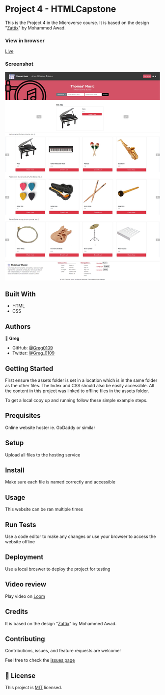 # Project 4 - HTMLCapstone

This is the Project 4 in the Microverse course. It is based on the design "[Zattix](https://www.behance.net/gallery/24796463/ZATTIX)" by Mohammed Awad.

### View in browser
[Live](https://greg0109.github.io/HTMLCapstone/)

### Screenshot
![Screenshot](assets/HTMLCapstone.png)

## Built With

- HTML
- CSS

## Authors

👤 **Greg**

- GitHub: [@Greg0109](https://github.com/greg0109)
- Twitter: [@Greg_0109](https://twitter.com/greg_0109)

## Getting Started

First ensure the assets folder is set in a location which is in the same folder as the other files. The Index and CSS should also be easily accessible. All the content in this project was linked to offline files in the assets folder.

To get a local copy up and running follow these simple example steps.

## Prequisites

Online website hoster ie. GoDaddy or similar

## Setup

Upload all files to the hosting service

## Install

Make sure each file is named correctly and accessible

## Usage

This website can be ran multiple times

## Run Tests

Use a code editor to make any changes or use your browser to access the website offline

## Deployment

Use a local broswer to deploy the project for testing

## Video review

Play video on [Loom](https://www.loom.com/share/d15f648b8e8c48a78f61f08497a22b11)

## Credits

It is based on the design "[Zattix](https://www.behance.net/gallery/24796463/ZATTIX)" by Mohammed Awad.

## Contributing

Contributions, issues, and feature requests are welcome!

Feel free to check the [issues page](https://github.com/Greg0109/HTMLCapstone/issues)

## 📝 License

This project is [MIT](LICENSE) licensed.
